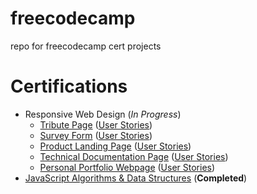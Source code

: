 # freecodecamp
repo for freecodecamp cert projects

# Certifications
- Responsive Web Design (*In Progress*)
  - [Tribute Page](https://codepen.io/mikestreet/full/PNXBpm/) ([User Stories](https://learn.freecodecamp.org/responsive-web-design/responsive-web-design-projects/build-a-tribute-page))
  - [Survey Form](https://mstreet3.github.io/freecodecamp/src/resp-web-design/survey-form/index.html) ([User Stories](https://learn.freecodecamp.org/responsive-web-design/responsive-web-design-projects/build-a-survey-form))
  - [Product Landing Page](https://mstreet3.github.io/freecodecamp/src/resp-web-design/product-page/index.html) ([User Stories](https://learn.freecodecamp.org/responsive-web-design/responsive-web-design-projects/build-a-product-landing-page))
  - [Technical Documentation Page](https://mstreet3.github.io/freecodecamp/src/resp-web-design/tech-docs/index.html) ([User Stories](https://learn.freecodecamp.org/responsive-web-design/responsive-web-design-projects/build-a-technical-documentation-page))
  - [Personal Portfolio Webpage](https://.codepen.io/mikestreet/debug/PNgOMG) ([User Stories](https://learn.freecodecamp.org/responsive-web-design/responsive-web-design-projects/build-a-personal-portfolio-webpage))
- [JavaScript Algorithms & Data Structures](https://www.freecodecamp.org/certification/mstreet3/javascript-algorithms-and-data-structures) (**Completed**)

